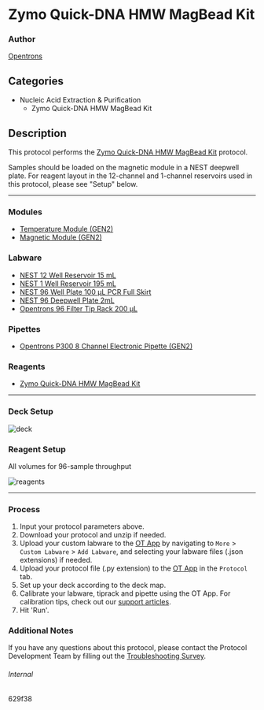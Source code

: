 # Zymo Quick-DNA HMW MagBead Kit

### Author
[Opentrons](https://opentrons.com/)

## Categories
* Nucleic Acid Extraction & Purification
    * Zymo Quick-DNA HMW MagBead Kit

## Description

This protocol performs the [Zymo Quick-DNA HMW MagBead Kit](https://www.zymoresearch.com/products/quick-dna-hmw-magbead-kit) protocol.

Samples should be loaded on the magnetic module in a NEST deepwell plate. For reagent layout in the 12-channel and 1-channel reservoirs used in this protocol, please see "Setup" below.

---

### Modules
* [Temperature Module (GEN2)](https://shop.opentrons.com/collections/hardware-modules/products/tempdeck)
* [Magnetic Module (GEN2)](https://shop.opentrons.com/collections/hardware-modules/products/magdeck)

### Labware
* [NEST 12 Well Reservoir 15 mL](https://labware.opentrons.com/nest_12_reservoir_15ml)
* [NEST 1 Well Reservoir 195 mL](https://labware.opentrons.com/nest_1_reservoir_195ml)
* [NEST 96 Well Plate 100 µL PCR Full Skirt](https://labware.opentrons.com/nest_96_wellplate_100ul_pcr_full_skirt)
* [NEST 96 Deepwell Plate 2mL](https://labware.opentrons.com/nest_96_wellplate_2ml_deep)
* [Opentrons 96 Filter Tip Rack 200 µL](https://shop.opentrons.com/opentrons-300ul-tips-1000-refills/)

### Pipettes
* [Opentrons P300 8 Channel Electronic Pipette (GEN2)](https://shop.opentrons.com/8-channel-electronic-pipette/)

### Reagents
* [Zymo Quick-DNA HMW MagBead Kit](https://www.zymoresearch.com/products/quick-dna-hmw-magbead-kit)

---

### Deck Setup
![deck](https://opentrons-protocol-library-website.s3.amazonaws.com/custom-README-images/629f38/deck.png)

### Reagent Setup

All volumes for 96-sample throughput

![reagents](https://opentrons-protocol-library-website.s3.amazonaws.com/custom-README-images/629f38/reagents.png)

---

### Process
1. Input your protocol parameters above.
2. Download your protocol and unzip if needed.
3. Upload your custom labware to the [OT App](https://opentrons.com/ot-app) by navigating to `More` > `Custom Labware` > `Add Labware`, and selecting your labware files (.json extensions) if needed.
4. Upload your protocol file (.py extension) to the [OT App](https://opentrons.com/ot-app) in the `Protocol` tab.
5. Set up your deck according to the deck map.
6. Calibrate your labware, tiprack and pipette using the OT App. For calibration tips, check out our [support articles](https://support.opentrons.com/en/collections/1559720-guide-for-getting-started-with-the-ot-2).
7. Hit 'Run'.

### Additional Notes
If you have any questions about this protocol, please contact the Protocol Development Team by filling out the [Troubleshooting Survey](https://protocol-troubleshooting.paperform.co/).

###### Internal
629f38
